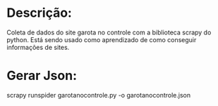 # Descrição:

Coleta de dados do site garota no controle com a biblioteca scrapy do python.
Está sendo usado como aprendizado de como conseguir informações de sites.


# Gerar Json:
scrapy runspider garotanocontrole.py -o garotanocontrole.json

